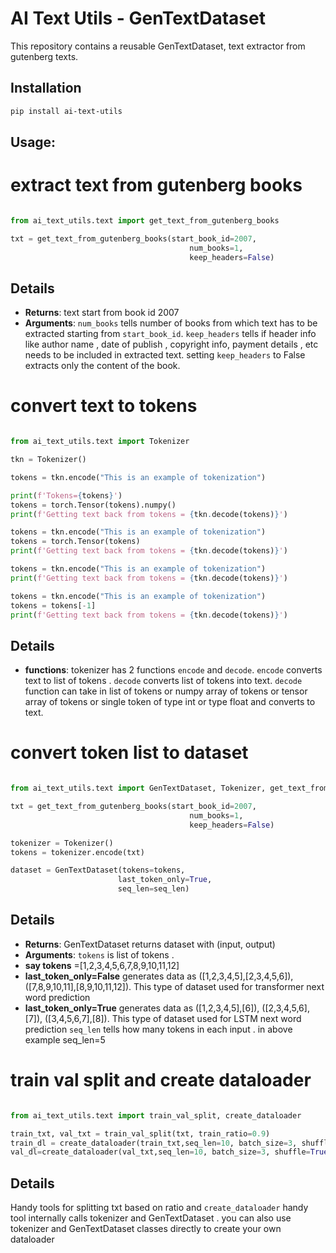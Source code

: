 # AI Text Utils - GenTextDataset

This repository contains a reusable GenTextDataset, text extractor from gutenberg texts.

## Installation

```bash
pip install ai-text-utils
```

## Usage:

# extract text from gutenberg books

```python

from ai_text_utils.text import get_text_from_gutenberg_books

txt = get_text_from_gutenberg_books(start_book_id=2007, 
                                        num_books=1, 
                                        keep_headers=False)
```

## Details
- **Returns**: text start from book id 2007 
- **Arguments**: `num_books` tells number of books from which text has to be extracted starting from `start_book_id`. `keep_headers` tells if header info like author name , date of publish , copyright info, payment details , etc needs to be included in extracted text. setting `keep_headers` to False extracts only the content of the book. 

# convert text to tokens 
```python

from ai_text_utils.text import Tokenizer

tkn = Tokenizer()

tokens = tkn.encode("This is an example of tokenization")

print(f'Tokens={tokens}')
tokens = torch.Tensor(tokens).numpy()
print(f'Getting text back from tokens = {tkn.decode(tokens)}')

tokens = tkn.encode("This is an example of tokenization")
tokens = torch.Tensor(tokens)
print(f'Getting text back from tokens = {tkn.decode(tokens)}')

tokens = tkn.encode("This is an example of tokenization")
print(f'Getting text back from tokens = {tkn.decode(tokens)}')

tokens = tkn.encode("This is an example of tokenization")
tokens = tokens[-1]
print(f'Getting text back from tokens = {tkn.decode(tokens)}')
```

## Details
- **functions**: tokenizer has 2 functions `encode` and `decode`. `encode` converts text to list of tokens . `decode` converts list of tokens into text. `decode` function can take in list of tokens or numpy array of tokens or tensor array of tokens or single token of type int or type float and converts to text.



# convert token list to dataset

```python

from ai_text_utils.text import GenTextDataset, Tokenizer, get_text_from_gutenberg_books

txt = get_text_from_gutenberg_books(start_book_id=2007, 
                                        num_books=1, 
                                        keep_headers=False)

tokenizer = Tokenizer()
tokens = tokenizer.encode(txt)

dataset = GenTextDataset(tokens=tokens,
                        last_token_only=True,
                        seq_len=seq_len)
```

## Details
- **Returns**: GenTextDataset returns dataset with (input, output)
- **Arguments**: `tokens` is list of tokens . 
- **say tokens** =[1,2,3,4,5,6,7,8,9,10,11,12]
- **last_token_only=False** generates data as ([1,2,3,4,5],[2,3,4,5,6]), ([7,8,9,10,11],[8,9,10,11,12]). This type of dataset used for transformer next word prediction
- **last_token_only=True** generates data as ([1,2,3,4,5],[6]), ([2,3,4,5,6],[7]), ([3,4,5,6,7],[8]). This type of dataset used for LSTM next word prediction
    `seq_len` tells how many tokens in each input . in above example seq_len=5


# train val split and create dataloader

```python

from ai_text_utils.text import train_val_split, create_dataloader

train_txt, val_txt = train_val_split(txt, train_ratio=0.9)
train_dl = create_dataloader(train_txt,seq_len=10, batch_size=3, shuffle=True)
val_dl=create_dataloader(val_txt,seq_len=10, batch_size=3, shuffle=True)

```
## Details
Handy tools for splitting txt based on ratio and `create_dataloader` handy tool internally calls tokenizer and GenTextDataset . 
you can also use tokenizer and GenTextDataset  classes directly to create your own dataloader

